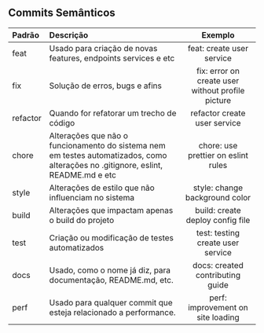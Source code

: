 

## Commits Semânticos 
 
| Padrão | Descrição | Exemplo | 
| :---         | :---    | :---:          | 
| feat       |  Usado para criação de novas features, endpoints services e etc   | feat: create user service        | 
| fix       | Solução de erros, bugs e afins   | fix: error on create user without profile picture        | 
| refactor       | Quando for refatorar um trecho de código   | refactor create user service         | 
| chore       | Alterações que não o funcionamento do sistema nem em testes automatizados, como alterações no .gitignore, eslint, README.md e etc   | chore: use prettier on eslint rules     | 
| style       | Alterações de estilo que não influenciam no sistema   | style: change background color          | 
| build       | Alterações que impactam apenas o build do projeto   | build: create deploy config file        | 
| test       | Criação ou modificação de testes automatizados   | test: testing create user service        | 
| docs       | Usado, como o nome já diz, para documentação, README.md, etc.   |  docs: created contributing guide        | 
| perf       | Usado para qualquer commit que esteja relacionado a performance.   |     perf: improvement on site loading    |
